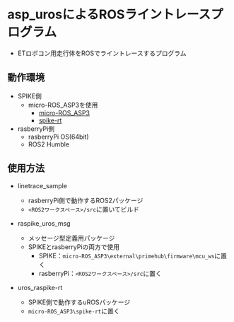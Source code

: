 # asp_urosによるROSライントレースプログラム
- ETロボコン用走行体をROSでライントレースするプログラム

## 動作環境
- SPIKE側
    - micro-ROS_ASP3を使用
        - [micro-ROS_ASP3](https://github.com/exshonda/micro-ROS_ASP3)
        - [spike-rt](https://github.com/spike-rt/spike-rt)
- rasberryPi側
    - rasberryPi OS(64bit)
    - ROS2 Humble


## 使用方法
- linetrace_sample
    - rasberryPi側で動作するROS2パッケージ
    - `<ROS2ワークスペース>/src`に置いてビルド

- raspike_uros_msg
    - メッセージ型定義用パッケージ
    - SPIKEとrasberryPiの両方で使用
        - SPIKE：`micro-ROS_ASP3\external\primehub\firmware\mcu_ws`に置く
        - rasberryPi：`<ROS2ワークスペース>/src`に置く

- uros_raspike-rt
    - SPIKE側で動作するuROSパッケージ
    - `micro-ROS_ASP3\spike-rt`に置く